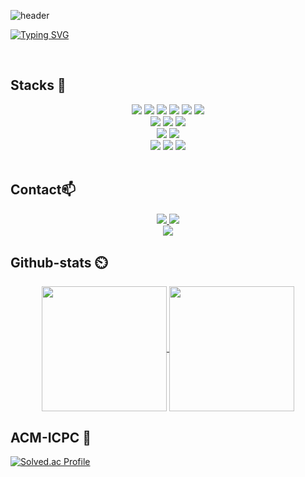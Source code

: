 ![header](https://capsule-render.vercel.app/api?type=waving&color=0:c6acf6,100:E6B9F7&width=1500&height=240&section=header&text=✋%20I'm%20Bumsu!%20✋&fontSize=50&fontColor=ffffff )  

[![Typing SVG](https://readme-typing-svg.demolab.com?font=Fira+Code&pause=1000&random=false&width=435&lines=I+will+be+a+steady+developer)](https://git.io/typing-svg)  

<br>

 
## Stacks 📖
<div align="center">
  <img src="https://img.shields.io/badge/html5-E34F26?style=for-the-badge&logo=html5&logoColor=white">
  <img src="https://img.shields.io/badge/css-1572B6?style=for-the-badge&logo=css3&logoColor=white">
  <img src="https://img.shields.io/badge/javascript-F7DF1E?style=for-the-badge&logo=javascript&logoColor=black">
  <img src="https://img.shields.io/badge/jquery-0769AD?style=for-the-badge&logo=jquery&logoColor=white">
  <img src="https://img.shields.io/badge/react-61DAFB?style=for-the-badge&logo=react&logoColor=black">
  <img src="https://img.shields.io/badge/React%20Hook%20Form-EC5990?style=for-the-badge&logo=react&logoColor=black">
  <br>
  
  <img src="https://img.shields.io/badge/bootstrap-7952B3?style=for-the-badge&logo=bootstrap&logoColor=white">
  <img src="https://img.shields.io/badge/github-181717?style=for-the-badge&logo=github&logoColor=white">
  <img src="https://img.shields.io/badge/sass-CC6699?style=for-the-badge&logo=sass&logoColor=white">
  <br>
  
  <img src="https://img.shields.io/badge/typescript-3178C6?style=for-the-badge&logo=typescript&logoColor=white">
  <img src="https://img.shields.io/badge/styled-component-DB7093?style=for-the-badge&logo=styled-component&logoColor=white">
  <br>
  
  <img src="https://img.shields.io/badge/discord-5865F2?style=for-the-badge&logo=discord&logoColor=white">
  <img src="https://img.shields.io/badge/slack-4A154B?style=for-the-badge&logo=slack&logoColor=white">
  <img src="https://img.shields.io/badge/notion-000000?style=for-the-badge&logo=notion&logoColor=white">
  
  
</div>

<br>

## Contact📫
<div align=center>
          <a href="mailto:bumsu01@gmail.com"> <img src="https://img.shields.io/badge/gmail-D14836?style=for-the-badge&logo=gmail&logoColor=white&link=mailto:bumsu01@gmail.com"> </a>
  <a href="https://blog.naver.com/bumsu01"> <img src="https://img.shields.io/badge/Naver-03C75A?style=for-the-badge&logo=naver&logoColor=green&link=https://blog.naver.com/bumsu01"> </a>

  <br>
  <a href="https://hits.seeyoufarm.com"><img src="https://hits.seeyoufarm.com/api/count/incr/badge.svg?url=https%3A%2F%2Fgithub.com%2Fbumsu01%2Fhit-counter&count_bg=%2379C83D&title_bg=%23555555&icon=&icon_color=%23E7E7E7&title=hits&edge_flat=false"/></a>
</div>

## Github-stats ⏲️  
<div align=center>
<a href="https://github.com/bumsu01">
  <img height=200 align="center" src="https://github-readme-stats.vercel.app/api?username=bumsu01&show_icons=true&theme=radical" />
</a>
<a href="https://github.com/bumsu01">
  <img height=200 align="center" src="https://github-readme-stats.vercel.app/api/top-langs?username=bumsu01&layout=compact&langs_count=8&card_width=320" />
</a>
</div>


## ACM-ICPC :blue_book:
[![Solved.ac Profile](http://mazassumnida.wtf/api/generate_badge?boj=bumpiler)](https://solved.ac/bumpiler)
<br/>
